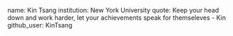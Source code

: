 name: Kin Tsang
institution: New York University
quote: Keep your head down and work harder, let your achievements speak for themseleves - Kin
github_user: KinTsang
